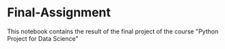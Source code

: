 # Final-Assignment
This notebook contains the result of the final project of the course "Python Project for Data Science"
